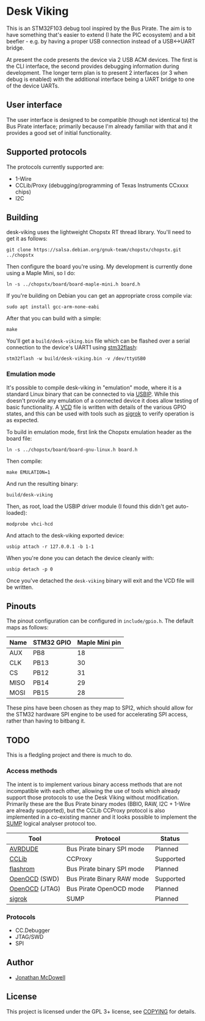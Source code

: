 # Desk Viking

This is an STM32F103 debug tool inspired by the Bus Pirate. The aim is to have something that's easier to extend (I hate the PIC ecosystem) and a bit beefier - e.g. by having a proper USB connection instead of a USB<->UART bridge.

At present the code presents the device via 2 USB ACM devices. The first is the CLI interface, the second provides debugging information during development. The longer term plan is to present 2 interfaces (or 3 when debug is enabled) with the additional interface being a UART bridge to one of the device UARTs.

## User interface

The user interface is designed to be compatible (though not identical to) the Bus Pirate interface; primarily because I'm already familiar with that and it provides a good set of initial functionality.

## Supported protocols

The protocols currently supported are:

 * 1-Wire
 * CCLib/Proxy (debugging/programming of Texas Instruments CCxxxx chips)
 * I2C

## Building

desk-viking uses the lightweight Chopstx RT thread library. You'll need to get it as follows:

`git clone https://salsa.debian.org/gnuk-team/chopstx/chopstx.git ../chopstx`

Then configure the board you're using. My development is currently done using a Maple Mini, so I do:

`ln -s ../chopstx/board/board-maple-mini.h board.h`

If you're building on Debian you can get an appropriate cross compile via:

`sudo apt install gcc-arm-none-eabi`

After that you can build with a simple:

`make`

You'll get a `build/desk-viking.bin` file which can be flashed over a serial connection to the device's UART1 using [stm32flash](https://sourceforge.net/p/stm32flash/wiki/Home/):

`stm32flash -w build/desk-viking.bin -v /dev/ttyUSB0`

### Emulation mode

It's possible to compile desk-viking in "emulation" mode, where it is a standard Linux binary that can be connected to via [USBIP](http://usbip.sourceforge.net/). While this doesn't provide any emulation of a connected device it does allow testing of basic functionality. A [VCD](https://en.wikipedia.org/wiki/Value_change_dump) file is written with details of the various GPIO states, and this can be used with tools such as [sigrok](https://sigrok.org/) to verify operation is as expected.

To build in emulation mode, first link the Chopstx emulation header as the board file:

`ln -s ../chopstx/board/board-gnu-linux.h board.h`

Then compile:

`make EMULATION=1`

And run the resulting binary:

`build/desk-viking`

Then, as root, load the USBIP driver module (I found this didn't get auto-loaded):

`modprobe vhci-hcd`

And attach to the desk-viking exported device:

`usbip attach -r 127.0.0.1 -b 1-1`

When you're done you can detach the device cleanly with:

`usbip detach -p 0`

Once you've detached the `desk-viking` binary will exit and the VCD file will be written.

## Pinouts

The pinout configuration can be configured in `include/gpio.h`. The default maps as follows:

| Name | STM32 GPIO | Maple Mini pin |
|------|------------|----------------|
| AUX  | PB8        | 18             |
| CLK  | PB13       | 30             |
| CS   | PB12       | 31             |
| MISO | PB14       | 29             |
| MOSI | PB15       | 28             |

These pins have been chosen as they map to SPI2, which should allow for the STM32 hardware SPI engine to be used for accelerating SPI access, rather than having to bitbang it.

## TODO

This is a fledgling project and there is much to do.

### Access methods

The intent is to implement various binary access methods that are not incompatible with each other, allowing the use of tools which already support those protocols to use the Desk Viking without modification. Primarily these are the Bus Pirate binary modes (BBIO, RAW, I2C + 1-Wire are already supported), but the CCLib CCProxy protocol is also implemented in a co-existing manner and it looks possible to implement the [SUMP](https://www.sump.org/projects/analyzer/protocol/) logical analyser protocol too.

| Tool                                          | Protocol                   | Status    |
|-----------------------------------------------|----------------------------|-----------|
| [AVRDUDE](https://www.nongnu.org/avrdude/)    | Bus Pirate binary SPI mode | Planned   |
| [CCLib](https://github.com/u1f35c/CCLib)      | CCProxy                    | Supported |
| [flashrom](https://www.flashrom.org/Flashrom) | Bus Pirate binary SPI mode | Planned   |
| [OpenOCD](http://openocd.org/) (SWD)          | Bus Pirate Binary RAW mode | Supported |
| [OpenOCD](http://openocd.org/) (JTAG)         | Bus Pirate OpenOCD mode    | Planned   |
| [sigrok](https://sigrok.org/)                 | SUMP                       | Planned   |

### Protocols

 * CC.Debugger
 * JTAG/SWD
 * SPI

## Author

* [Jonathan McDowell](https://www.earth.li/~noodles/blog/)

## License

This project is licensed under the GPL 3+ license, see [COPYING](COPYING) for details.

